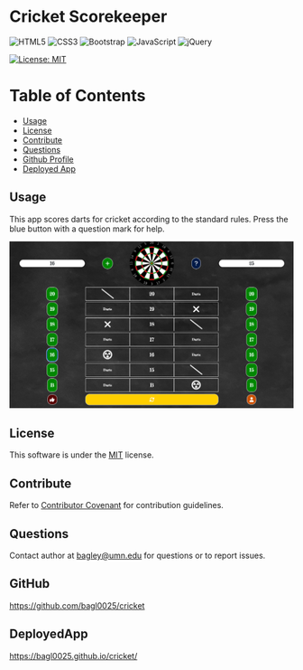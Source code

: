 # Cricket Scorekeeper

![HTML5](https://img.shields.io/badge/html5-%23E34F26.svg?style=for-the-badge&logo=html5&logoColor=white)
![CSS3](https://img.shields.io/badge/css3-%231572B6.svg?style=for-the-badge&logo=css3&logoColor=white)
![Bootstrap](https://img.shields.io/badge/bootstrap-%23563D7C.svg?style=for-the-badge&logo=bootstrap&logoColor=white)
![JavaScript](https://img.shields.io/badge/javascript-%23323330.svg?style=for-the-badge&logo=javascript&logoColor=%23F7DF1E)
![jQuery](https://img.shields.io/badge/jquery-%230769AD.svg?style=for-the-badge&logo=jquery&logoColor=white)

[![License: MIT](https://img.shields.io/badge/License-MIT-yellow.svg)](https://opensource.org/licenses/MIT)

# Table of Contents

- [Usage](#usage)
- [License](#license)
- [Contribute](#contribute)
- [Questions](#questions)
- [Github Profile](#github)
- [Deployed App](#deployedapp)

## Usage

This app scores darts for cricket according to the standard rules. Press the blue button with a question mark for help.

  <img src="./assets/images/screenshot.png" alt="cricket app screenshot" width="600"/>
    
  ## License
  This software is under the [MIT](./LICENSE) license.
  
  ## Contribute
  Refer to [Contributor Covenant](https://www.contributor-covenant.org/) for contribution guidelines.

## Questions

Contact author at bagley@umn.edu for questions or to report issues.

## GitHub

https://github.com/bagl0025/cricket

## DeployedApp

https://bagl0025.github.io/cricket/
